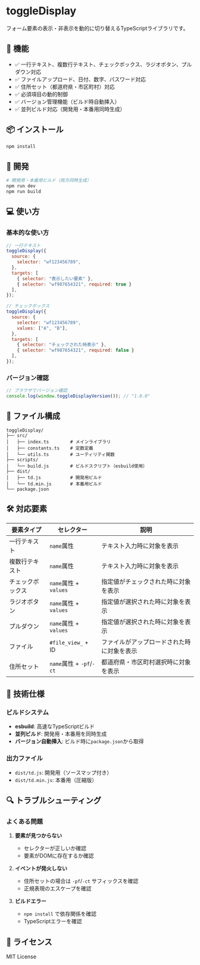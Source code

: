 # toggleDisplay

フォーム要素の表示・非表示を動的に切り替えるTypeScriptライブラリです。

## 🚀 機能

- ✅ 一行テキスト、複数行テキスト、チェックボックス、ラジオボタン、プルダウン対応
- ✅ ファイルアップロード、日付、数字、パスワード対応
- ✅ 住所セット（都道府県・市区町村）対応
- ✅ 必須項目の動的制御
- ✅ バージョン管理機能（ビルド時自動挿入）
- ✅ 並列ビルド対応（開発用・本番用同時生成）

## 📦 インストール

```bash
npm install
```

## 🔧 開発

```bash
# 開発用・本番用ビルド（両方同時生成）
npm run dev
npm run build
```

## 💻 使い方

### 基本的な使い方

```javascript
// 一行テキスト
toggleDisplay({
  source: {
    selector: "wf123456789",
  },
  targets: [
    { selector: "表示したい要素" },
    { selector: "wf987654321", required: true }
  ],
});

// チェックボックス
toggleDisplay({
  source: {
    selector: "wf123456789",
    values: ["A", "B"],
  },
  targets: [
    { selector: "チェックされた時表示" },
    { selector: "wf987654321", required: false }
  ],
});
```

### バージョン確認

```javascript
// ブラウザでバージョン確認
console.log(window.toggleDisplayVersion()); // "1.0.0"
```

## 📁 ファイル構成

```
toggleDisplay/
├── src/
│   ├── index.ts        # メインライブラリ
│   ├── constants.ts    # 定数定義
│   └── utils.ts        # ユーティリティ関数
├── scripts/
│   └── build.js        # ビルドスクリプト（esbuild使用）
├── dist/
│   ├── td.js           # 開発用ビルド
│   └── td.min.js       # 本番用ビルド
└── package.json
```

## 🛠️ 対応要素

| 要素タイプ | セレクター | 説明 |
|-----------|-----------|------|
| 一行テキスト | `name`属性 | テキスト入力時に対象を表示 |
| 複数行テキスト | `name`属性 | テキスト入力時に対象を表示 |
| チェックボックス | `name`属性 + `values` | 指定値がチェックされた時に対象を表示 |
| ラジオボタン | `name`属性 + `values` | 指定値が選択された時に対象を表示 |
| プルダウン | `name`属性 + `values` | 指定値が選択された時に対象を表示 |
| ファイル | `#file_view_` + ID | ファイルがアップロードされた時に対象を表示 |
| 住所セット | `name`属性 + `-pf`/`-ct` | 都道府県・市区町村選択時に対象を表示 |

## 🔧 技術仕様

### ビルドシステム
- **esbuild**: 高速なTypeScriptビルド
- **並列ビルド**: 開発用・本番用を同時生成
- **バージョン自動挿入**: ビルド時に`package.json`から取得

### 出力ファイル
- `dist/td.js`: 開発用（ソースマップ付き）
- `dist/td.min.js`: 本番用（圧縮版）

## 🔍 トラブルシューティング

### よくある問題

1. **要素が見つからない**
   - セレクターが正しいか確認
   - 要素がDOMに存在するか確認

2. **イベントが発火しない**
   - 住所セットの場合は `-pf`/`-ct` サフィックスを確認
   - 正規表現のエスケープを確認

3. **ビルドエラー**
   - `npm install` で依存関係を確認
   - TypeScriptエラーを確認

## 📝 ライセンス

MIT License
